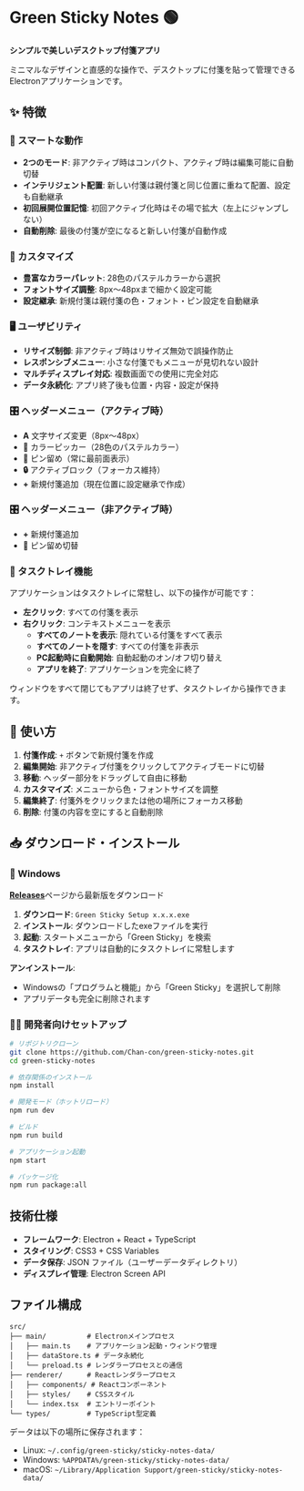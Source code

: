 # Green Sticky Notes 🟢

**シンプルで美しいデスクトップ付箋アプリ**

ミニマルなデザインと直感的な操作で、デスクトップに付箋を貼って管理できるElectronアプリケーションです。

## ✨ 特徴

### 🎯 スマートな動作

- **2つのモード**: 非アクティブ時はコンパクト、アクティブ時は編集可能に自動切替
- **インテリジェント配置**: 新しい付箋は親付箋と同じ位置に重ねて配置、設定も自動継承
- **初回展開位置記憶**: 初回アクティブ化時はその場で拡大（左上にジャンプしない）
- **自動削除**: 最後の付箋が空になると新しい付箋が自動作成

### 🎨 カスタマイズ

- **豊富なカラーパレット**: 28色のパステルカラーから選択
- **フォントサイズ調整**: 8px〜48pxまで細かく設定可能
- **設定継承**: 新規付箋は親付箋の色・フォント・ピン設定を自動継承

### 🖥️ ユーザビリティ

- **リサイズ制御**: 非アクティブ時はリサイズ無効で誤操作防止
- **レスポンシブメニュー**: 小さな付箋でもメニューが見切れない設計
- **マルチディスプレイ対応**: 複数画面での使用に完全対応
- **データ永続化**: アプリ終了後も位置・内容・設定が保持

### 🎛️ ヘッダーメニュー（アクティブ時）

- **A** 文字サイズ変更（8px〜48px）
- **🎨** カラーピッカー（28色のパステルカラー）
- **📌** ピン留め（常に最前面表示）
- **🔒** アクティブロック（フォーカス維持）
- **+** 新規付箋追加（現在位置に設定継承で作成）

### 🎛️ ヘッダーメニュー（非アクティブ時）

- **+** 新規付箋追加
- **📌** ピン留め切替

### 📍 タスクトレイ機能

アプリケーションはタスクトレイに常駐し、以下の操作が可能です：

- **左クリック**: すべての付箋を表示
- **右クリック**: コンテキストメニューを表示
  - **すべてのノートを表示**: 隠れている付箋をすべて表示
  - **すべてのノートを隠す**: すべての付箋を非表示
  - **PC起動時に自動開始**: 自動起動のオン/オフ切り替え
  - **アプリを終了**: アプリケーションを完全に終了

ウィンドウをすべて閉じてもアプリは終了せず、タスクトレイから操作できます。

## 🚀 使い方

1. **付箋作成**: `+` ボタンで新規付箋を作成
2. **編集開始**: 非アクティブ付箋をクリックしてアクティブモードに切替
3. **移動**: ヘッダー部分をドラッグして自由に移動
4. **カスタマイズ**: メニューから色・フォントサイズを調整
5. **編集終了**: 付箋外をクリックまたは他の場所にフォーカス移動
6. **削除**: 付箋の内容を空にすると自動削除

## 📥 ダウンロード・インストール

### 📱 Windows

[**Releases**](https://github.com/Chan-con/green-sticky-notes/releases)ページから最新版をダウンロード

1. **ダウンロード**: `Green Sticky Setup x.x.x.exe`
2. **インストール**: ダウンロードしたexeファイルを実行
3. **起動**: スタートメニューから「Green Sticky」を検索
4. **タスクトレイ**: アプリは自動的にタスクトレイに常駐します

**アンインストール**:
- Windowsの「プログラムと機能」から「Green Sticky」を選択して削除
- アプリデータも完全に削除されます

### 👨‍💻 開発者向けセットアップ

```bash
# リポジトリクローン
git clone https://github.com/Chan-con/green-sticky-notes.git
cd green-sticky-notes

# 依存関係のインストール
npm install

# 開発モード（ホットリロード）
npm run dev

# ビルド
npm run build

# アプリケーション起動
npm start

# パッケージ化
npm run package:all
```

## 技術仕様

- **フレームワーク**: Electron + React + TypeScript
- **スタイリング**: CSS3 + CSS Variables
- **データ保存**: JSON ファイル（ユーザーデータディレクトリ）
- **ディスプレイ管理**: Electron Screen API

## ファイル構成

```
src/
├── main/          # Electronメインプロセス
│   ├── main.ts    # アプリケーション起動・ウィンドウ管理
│   ├── dataStore.ts # データ永続化
│   └── preload.ts # レンダラープロセスとの通信
├── renderer/      # Reactレンダラープロセス
│   ├── components/ # Reactコンポーネント
│   ├── styles/    # CSSスタイル
│   └── index.tsx  # エントリーポイント
└── types/         # TypeScript型定義
```

データは以下の場所に保存されます：

- Linux: `~/.config/green-sticky/sticky-notes-data/`
- Windows: `%APPDATA%/green-sticky/sticky-notes-data/`
- macOS: `~/Library/Application Support/green-sticky/sticky-notes-data/`
